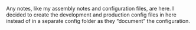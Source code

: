 Any notes, like my assembly notes and configuration files, are here. I decided to create the development and production config files in here instead of in a separate config folder as they “document” the configuration.